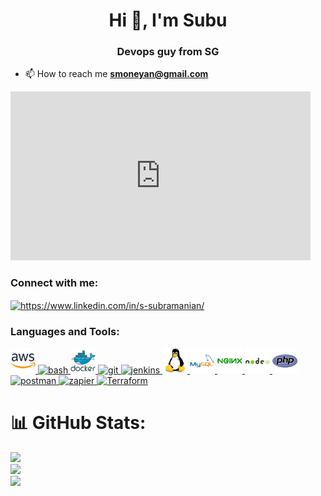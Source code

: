 <h1 align="center">Hi 👋, I'm Subu</h1>
<h3 align="center">Devops guy from SG</h3>

- 📫 How to reach me **smoneyan@gmail.com**

<p>

<iframe src="https://giphy.com/embed/fQZX2aoRC1Tqw" width="480" height="270" frameBorder="0" class="giphy-embed" allowFullScreen></iframe><a href="https://giphy.com/gifs/fQZX2aoRC1Tqw"></a>

</p>




<h3 align="left">Connect with me:</h3>
<p align="left">
<a href="https://www.linkedin.com/in/s-subramanian/" target="blank"><img align="center" src="https://raw.githubusercontent.com/rahuldkjain/github-profile-readme-generator/master/src/images/icons/Social/linked-in-alt.svg" alt="https://www.linkedin.com/in/s-subramanian/" height="30" width="40" /></a>
</p>

<h3 align="left">Languages and Tools:</h3>
<p align="left"> 
<a href="https://aws.amazon.com" target="_blank" rel="noreferrer"> 
        <img src="https://raw.githubusercontent.com/devicons/devicon/master/icons/amazonwebservices/amazonwebservices-original-wordmark.svg" alt="aws" width="40" height="40"/> 
</a> 
<a href="https://www.gnu.org/software/bash/" target="_blank" rel="noreferrer"> <img src="https://www.vectorlogo.zone/logos/gnu_bash/gnu_bash-icon.svg" alt="bash" width="40" height="40"/> </a> <a href="https://www.docker.com/" target="_blank" rel="noreferrer"> <img src="https://raw.githubusercontent.com/devicons/devicon/master/icons/docker/docker-original-wordmark.svg" alt="docker" width="40" height="40"/> </a> <a href="https://git-scm.com/" target="_blank" rel="noreferrer"> <img src="https://www.vectorlogo.zone/logos/git-scm/git-scm-icon.svg" alt="git" width="40" height="40"/> </a> <a href="https://www.jenkins.io" target="_blank" rel="noreferrer"> <img src="https://www.vectorlogo.zone/logos/jenkins/jenkins-icon.svg" alt="jenkins" width="40" height="40"/> </a> <a href="https://www.linux.org/" target="_blank" rel="noreferrer"> <img src="https://raw.githubusercontent.com/devicons/devicon/master/icons/linux/linux-original.svg" alt="linux" width="40" height="40"/> </a> <a href="https://www.mysql.com/" target="_blank" rel="noreferrer"> <img src="https://raw.githubusercontent.com/devicons/devicon/master/icons/mysql/mysql-original-wordmark.svg" alt="mysql" width="40" height="40"/> </a> <a href="https://www.nginx.com" target="_blank" rel="noreferrer"> <img src="https://raw.githubusercontent.com/devicons/devicon/master/icons/nginx/nginx-original.svg" alt="nginx" width="40" height="40"/> </a> <a href="https://nodejs.org" target="_blank" rel="noreferrer"> <img src="https://raw.githubusercontent.com/devicons/devicon/master/icons/nodejs/nodejs-original-wordmark.svg" alt="nodejs" width="40" height="40"/> </a> <a href="https://www.php.net" target="_blank" rel="noreferrer"> <img src="https://raw.githubusercontent.com/devicons/devicon/master/icons/php/php-original.svg" alt="php" width="40" height="40"/> </a> <a href="https://postman.com" target="_blank" rel="noreferrer"> <img src="https://www.vectorlogo.zone/logos/getpostman/getpostman-icon.svg" alt="postman" width="40" height="40"/> </a> <a href="https://zapier.com" target="_blank" rel="noreferrer"> <img src="https://www.vectorlogo.zone/logos/zapier/zapier-icon.svg" alt="zapier" width="40" height="40"/> </a> <a href="https://www.terraform.io/" target="_blank"><img src="https://profilinator.rishav.dev/skills-assets/terraformio-icon.svg" alt="Terraform" width="40" height="40" /></a>   </p>

# 📊 GitHub Stats:
![](https://github-readme-stats.vercel.app/api?username=smoneyan&theme=dark&hide_border=false&include_all_commits=true&count_private=true)<br/>
![](https://github-readme-streak-stats.herokuapp.com/?user=smoneyan&theme=dark&hide_border=false)<br/>
![](https://github-readme-stats.vercel.app/api/top-langs/?username=smoneyan&theme=dark&hide_border=false&include_all_commits=true&count_private=true&layout=compact)
